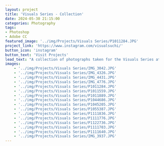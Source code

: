 ```yaml
---
layout: project
title: 'Visuals Series - Collection'
date: 2024-05-30 21:15:00
categories: Photography
tags: 
- Photoshop 
- Adobe CC
featured_image: '../img/Projects/Visuals Series/P1011284.JPG'
project_link: 'https://www.instagram.com/visualsuchi/'
button_icon: 'instagram'
button_text: 'Visit Projects'
lead_text: "A collection of photographs taken for the Visuals Series at UChicago."
images: 
    - '../img/Projects/Visuals Series/IMG_3042.JPG'
    - '../img/Projects/Visuals Series/IMG_4326.JPG'
    - '../img/Projects/Visuals Series/IMG_4431.JPG'
    - '../img/Projects/Visuals Series/IMG_4776.JPG'
    - '../img/Projects/Visuals Series/P1011284.JPG'
    - '../img/Projects/Visuals Series/P1011559.JPG'
    - '../img/Projects/Visuals Series/P1011889.JPG'
    - '../img/Projects/Visuals Series/P1044686.JPG'
    - '../img/Projects/Visuals Series/P1045205.JPG'
    - '../img/Projects/Visuals Series/P1055387.JPG'
    - '../img/Projects/Visuals Series/P1111836.JPG'
    - '../img/Projects/Visuals Series/P1111776.JPG'
    - '../img/Projects/Visuals Series/P1122736.JPG'
    - '../img/Projects/Visuals Series/P1111703.JPG'
    - '../img/Projects/Visuals Series/P1111640.JPG'
    - '../img/Projects/Visuals Series/IMG_3937.JPG'
---
```


